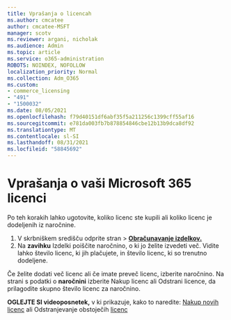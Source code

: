 ```yaml
---
title: Vprašanja o licencah
ms.author: cmcatee
author: cmcatee-MSFT
manager: scotv
ms.reviewer: argani, nicholak
ms.audience: Admin
ms.topic: article
ms.service: o365-administration
ROBOTS: NOINDEX, NOFOLLOW
localization_priority: Normal
ms.collection: Adm_O365
ms.custom:
- commerce_licensing
- "491"
- "1500032"
ms.date: 08/05/2021
ms.openlocfilehash: f79d40151df6abf35f5a211256c1399cff55af16
ms.sourcegitcommit: e781da003fb7b878854846cbe12b13b9dca8df92
ms.translationtype: MT
ms.contentlocale: sl-SI
ms.lasthandoff: 08/31/2021
ms.locfileid: "58845692"
---
```

# <a name="questions-about-your-microsoft-365-license"></a>Vprašanja o vaši Microsoft 365 licenci

Po teh korakih lahko ugotovite, koliko licenc ste kupili ali koliko licenc je dodeljenih iz naročnine.
  
1. V skrbniškem središču  odprite stran \> **[Obračunavanje izdelkov.](https://go.microsoft.com/fwlink/p/?linkid=842054)**
2. Na **zavihku** Izdelki poiščite naročnino, o ki jo želite izvedeti več. Vidite lahko število licenc, ki jih plačujete, in število licenc, ki so trenutno dodeljene.

Če želite dodati več licenc ali če imate preveč licenc, izberite naročnino. Na strani s podatki o **naročnini** izberite Nakup licenc ali Odstrani licence, da prilagodite skupno število licenc za naročnino. 

**OGLEJTE SI videoposnetek,** v ki prikazuje, kako to naredite: [Nakup novih licenc](https://go.microsoft.com/fwlink/p/?linkid=2154857) ali Odstranjevanje obstoječih [licenc](https://go.microsoft.com/fwlink/p/?linkid=2154938)